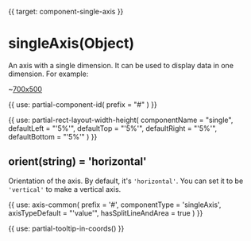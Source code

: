 
{{ target: component-single-axis }}

# singleAxis(Object)

An axis with a single dimension. It can be used to display data in one dimension. For example:

~[700x500](${galleryViewPath}scatter-single-axis&edit=1&reset=1)

{{ use: partial-component-id(
    prefix = "#"
) }}

{{ use: partial-rect-layout-width-height(
    componentName = "single",
    defaultLeft = "'5%'",
    defaultTop = "'5%'",
    defaultRight = "'5%'",
    defaultBottom = "'5%'"
) }}

## orient(string) = 'horizontal'

Orientation of the axis. By default, it's `'horizontal'`. You can set it to be `'vertical'` to make a vertical axis.

{{ use: axis-common(
    prefix = '#',
    componentType = 'singleAxis',
    axisTypeDefault = "'value'",
    hasSplitLineAndArea = true
) }}

{{ use: partial-tooltip-in-coords() }}

